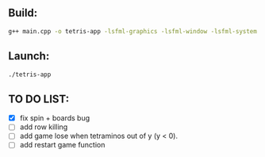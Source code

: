 ## Build:
```bash
g++ main.cpp -o tetris-app -lsfml-graphics -lsfml-window -lsfml-system
```
## Launch: 
```bash
./tetris-app
``` 

## TO DO LIST:
- [x] fix spin + boards bug
- [ ] add row killing 
- [ ] add game lose when tetraminos out of y (y < 0).
- [ ] add restart game function